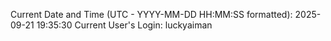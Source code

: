 Current Date and Time (UTC - YYYY-MM-DD HH:MM:SS formatted): 2025-09-21 19:35:30
Current User's Login: luckyaiman

